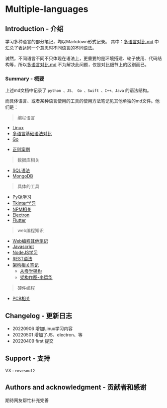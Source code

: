 # Multiple-languages

## Introduction - 介绍

学习多种语言的部分笔记，均以Markdown形式记录。
其中：[多语言对比.md](多语言对比.md) 中汇总了表达同一个意思时不同语言的不同语法。

诚然，不同语言不同不只体现在语法上，更重要的是环境搭建、轮子使用、代码结构等，所以[多语言对比.md](多语言对比.md) 不为解决此问题，仅是对比细节上的区别而已。

### Summary - 概要

上述md文档中记录了 `python 、JS、 Go 、Swift 、C++、Java` 的语法结构。

而具体语言、或者某种语言使用的工具的使用方法笔记见其他单独的md文件。他们是：

> 编程语言

- [Linux](Linux.md)
- [多语言基础语法对比](多语言对比.md)
- [Go](Go学习.md)

* [正则案例](正则案例.md)

> 数据库相关

* [SQL语法](SQL语句.md)
* [MongoDB](MongoDB.md)

> 具体的工具

* [PyQt学习](PYQT学习.md)
* [Tkinter学习](Tkinter学习.md)
* [NPM相关](NPM学习.md)
* [Electron](Electron.md)
* [Flutter](Flutter.md)

> web编程知识

* [Web编程其他笔记](Web编程相关.md)
* [Javascript](Javascript.md)
* [NodeJS学习](NodeJS.md)
* [REST语法](REST.md)
* [架构相关笔记](架构相关)
  * [从零学架构](架构相关/从零学架构.md)
  * [架构作图-李运华](架构相关\架构-李运华分享.md)

> 硬件编程

- [PCB相关](PCB相关.md)


## Changelog - 更新日志

* 20220906 增加Linux学习内容
* 20220501 增加了JS、electron、等
* 20220409 first 提交

## Support - 支持

VX : `rovesoul2`

## Authors and acknowledgment - 贡献者和感谢

期待网友帮忙补充完善
